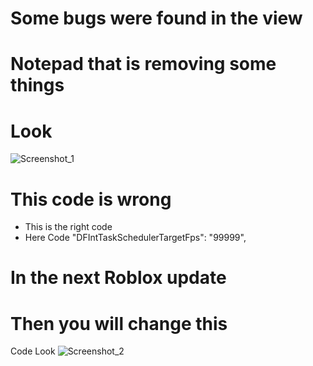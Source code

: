 # Some bugs were found in the view
# Notepad that is removing some things
# Look
![Screenshot_1](https://github.com/user-attachments/assets/70115b4a-da4f-424a-87b7-f72166217296)
# This code is wrong
- This is the right code
- Here Code   "DFIntTaskSchedulerTargetFps": "99999",
# In the next Roblox update
# Then you will change this
Code Look
![Screenshot_2](https://github.com/user-attachments/assets/d59c50ae-e5a1-4b1a-b460-bc281a5b9f97)
